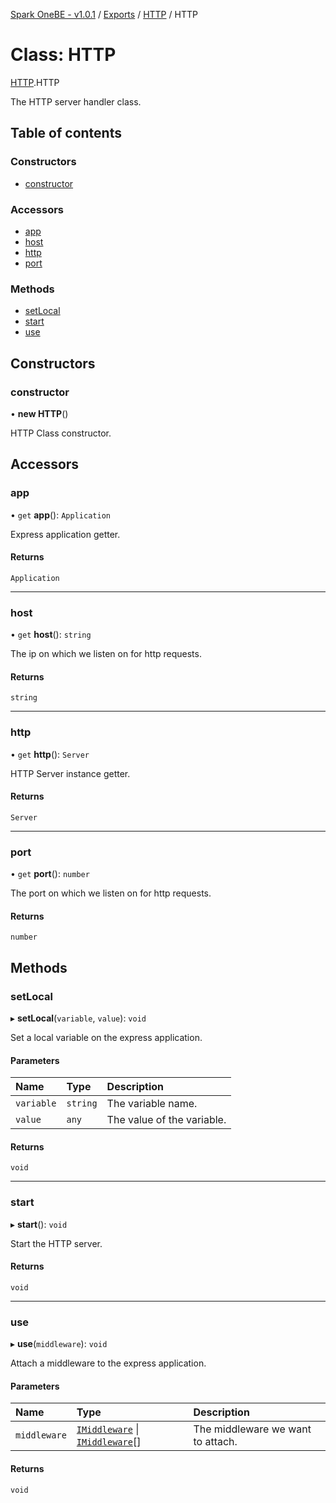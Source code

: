 [Spark OneBE - v1.0.1](../README.md) / [Exports](../modules.md) / [HTTP](../modules/HTTP.md) / HTTP

# Class: HTTP

[HTTP](../modules/HTTP.md).HTTP

The HTTP server handler class.

## Table of contents

### Constructors

- [constructor](HTTP.HTTP-1.md#constructor)

### Accessors

- [app](HTTP.HTTP-1.md#app)
- [host](HTTP.HTTP-1.md#host)
- [http](HTTP.HTTP-1.md#http)
- [port](HTTP.HTTP-1.md#port)

### Methods

- [setLocal](HTTP.HTTP-1.md#setlocal)
- [start](HTTP.HTTP-1.md#start)
- [use](HTTP.HTTP-1.md#use)

## Constructors

### constructor

• **new HTTP**()

HTTP Class constructor.

## Accessors

### app

• `get` **app**(): `Application`

Express application getter.

#### Returns

`Application`

___

### host

• `get` **host**(): `string`

The ip on which we listen on for http requests.

#### Returns

`string`

___

### http

• `get` **http**(): `Server`

HTTP Server instance getter.

#### Returns

`Server`

___

### port

• `get` **port**(): `number`

The port on which we listen on for http requests.

#### Returns

`number`

## Methods

### setLocal

▸ **setLocal**(`variable`, `value`): `void`

Set a local variable on the express application.

#### Parameters

| Name | Type | Description |
| :------ | :------ | :------ |
| `variable` | `string` | The variable name. |
| `value` | `any` | The value of the variable. |

#### Returns

`void`

___

### start

▸ **start**(): `void`

Start the HTTP server.

#### Returns

`void`

___

### use

▸ **use**(`middleware`): `void`

Attach a middleware to the express application.

#### Parameters

| Name | Type | Description |
| :------ | :------ | :------ |
| `middleware` | [`IMiddleware`](../interfaces/Middlewares_IMiddleware.IMiddleware.md) \| [`IMiddleware`](../interfaces/Middlewares_IMiddleware.IMiddleware.md)[] | The middleware we want to attach. |

#### Returns

`void`
